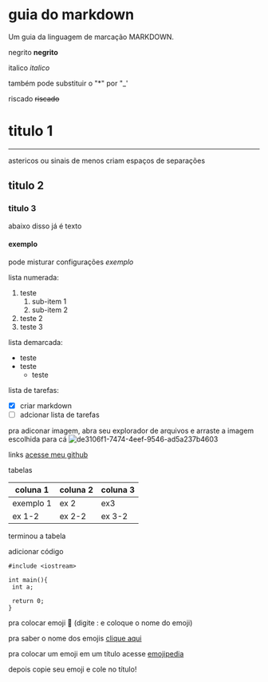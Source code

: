 # guia do markdown
 Um guia da linguagem de marcação MARKDOWN.

negrito **negrito**

italico *italico*

também pode substituir o "*" por "_'

riscado ~~riscado~~

# titulo 1
*** 
astericos ou sinais de menos criam espaços de separações
## titulo 2
### titulo 3
abaixo disso já é texto
#### exemplo

pode misturar configurações *_exemplo_*

lista numerada:
1. teste
   1. sub-item 1
   1. sub-item 2
0. teste 2
999. teste 3

lista demarcada:
* teste
* teste
  * teste
 
lista de tarefas:
- [X] criar markdown
- [ ] adcionar lista de tarefas

pra adiconar imagem, abra seu explorador de arquivos e arraste a imagem escolhida para cá
![de3106f1-7474-4eef-9546-ad5a237b4603](https://github.com/NicolyDev/guia-do-markdown/assets/156141652/0a4b5e7a-3a37-4132-b602-1d7ee1dd8991)

links [acesse meu github](github.com/NicolyDev)

tabelas

coluna 1 | coluna 2 | coluna 3
---|---|---
exemplo 1 | ex 2 | ex3
ex 1-2 | ex 2-2 | ex 3-2

terminou a tabela

adicionar código

```
#include <iostream>

int main(){
 int a;
 
 return 0;
}

```
pra colocar emoji 🖖 (digite : e coloque o nome do emoji)

pra saber o nome dos emojis [clique aqui](https://github.com/ikatyang/emoji-cheat-sheet)

pra colocar um emoji em um título acesse [emojipedia](https://emojipedia.org/)

depois copie seu emoji e cole no título!
